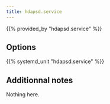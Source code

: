 ```yaml
---
title: hdapsd.service
---
```


{{% provided_by "hdapsd.service" %}}

## Options

{{% systemd_unit "hdapsd.service" %}}

## Additionnal notes

Nothing here.